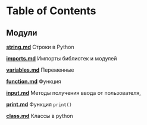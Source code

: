 
# Table of Contents

## Модули

**[string.md](https://github.com/hypo69/101_python_computer_games_ru/blob/master/cheet_sheets/string.md)** Строки в Python

**[imports.md](https://github.com/hypo69/101_python_computer_games_ru/blob/master/cheet_sheets/imports.md)** Импорты библиотек и модулей

**[variables.md](https://github.com/hypo69/101_python_computer_games_ru/blob/master/cheet_sheets/variables.md)**     Переменные

**[function.md](https://github.com/hypo69/101_python_computer_games_ru/blob/master/cheet_sheets/function.md)**     Функция 

**[input.md](https://github.com/hypo69/101_python_computer_games_ru/blob/master/cheet_sheets/input.md)**    Методы получения ввода от пользователя, 

**[print.md](https://github.com/hypo69/101_python_computer_games_ru/blob/master/cheet_sheets/print.md)**     Функция `print()`

**[class.md](https://github.com/hypo69/101_python_computer_games_ru/blob/master/cheet_sheets/class.md)**     Классы в python

